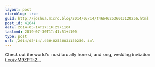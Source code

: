 ```yaml
---
layout: post
microblog: true
guid: http://joshua.micro.blog/2014/05/14/t466462536033120256.html
post_id: 41644
date: 2014-05-14T17:18:29+1100
lastmod: 2019-07-30T17:41:51+1100
type: post
url: /2014/05/14/t466462536033120256.html
---
```

Check out the world's most brutally honest, and long, wedding invitation [t.co/vlM9ZPTh2...](http://t.co/vlM9ZPTh2F)
